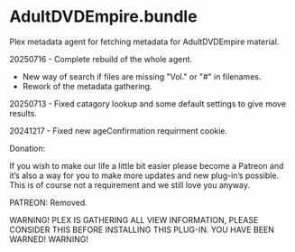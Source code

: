 # AdultDVDEmpire.bundle
Plex metadata agent for fetching metadata for AdultDVDEmpire material.

20250716 - Complete rebuild of the whole agent. 

- New way of search if files are missing "Vol." or "#" in filenames.
- Rework of the metadata gathering.

20250713 - Fixed catagory lookup and some default settings to give move results.

20241217 - Fixed new ageConfirmation requirment cookie.
    
Donation:

If you wish to make our life a little bit easier please become a Patreon and it’s also a way for you to make more updates and new plug-in’s possible. This is of course not a requirement and we still love you anyway.

PATREON: Removed.

WARNING!
PLEX IS GATHERING ALL VIEW INFORMATION, PLEASE CONSIDER THIS BEFORE INSTALLING THIS PLUG-IN. YOU HAVE BEEN WARNED!
WARNING!

